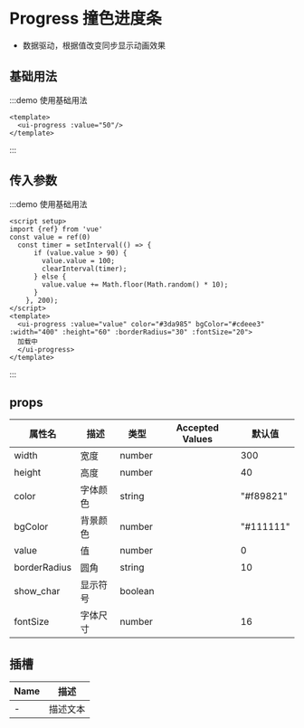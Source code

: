 # Progress 撞色进度条
- 数据驱动，根据值改变同步显示动画效果
## 基础用法

:::demo 使用基础用法
```vue
<template>
  <ui-progress :value="50"/>
</template>
```
:::


## 传入参数

:::demo 使用基础用法
```vue
<script setup>
import {ref} from 'vue'
const value = ref(0)
  const timer = setInterval(() => {
      if (value.value > 90) {
        value.value = 100;
        clearInterval(timer);
      } else {
        value.value += Math.floor(Math.random() * 10);
      }
    }, 200);
</script>
<template>
  <ui-progress :value="value" color="#3da985" bgColor="#cdeee3" :width="400" :height="60" :borderRadius="30" :fontSize="20">
  加载中
  </ui-progress>
</template>
```
:::

## props

| 属性名    | 描述                    | 类型   | Accepted Values | 默认值 |
| --------- | ----------------------- | ------ | --------------- | ------ |
| width     | 宽度                | number |                 |    300    |
| height    | 高度                | number |                 |     40   |
| color    | 字体颜色                | string |                 |    "#f89821"    |
| bgColor    | 背景颜色                | number |                 |    "#111111"    |
| value    | 值                | number |                 |    0    |
| borderRadius    | 圆角                | string |                 |    10    |
| show_char    | 显示符号                | boolean |                 |        |
| fontSize    | 字体尺寸                | number |                 |     16   |
## 插槽
| Name    | 描述 |
| ------- | ---- |
| -  | 描述文本 |
